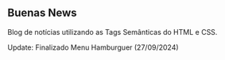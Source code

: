 ## Buenas News

Blog de notícias utilizando as Tags Semânticas do HTML e CSS.

Update: Finalizado Menu Hamburguer (27/09/2024)
